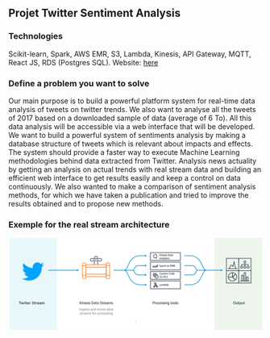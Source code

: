## Projet Twitter Sentiment Analysis
### Technologies 
Scikit-learn, Spark, AWS EMR, S3, Lambda, Kinesis, API Gateway, MQTT, React JS, RDS (Postgres SQL).	
Website: [here](https://twitter.yannistannier.io)

### Define a problem you want to solve

Our main purpose is to build a powerful platform system for real-time data analysis of tweets on twitter trends. We also want to analyse all the tweets of 2017 based on a downloaded sample of data (average of 6 To). All this data analysis will be accessible via a web interface that will be developed. We want to build a powerful system of sentiments analysis by making a database structure of tweets which is relevant about impacts and effects. The system should provide a faster way to execute Machine Learning methodologies behind data extracted from Twitter. Analysis news actuality by getting an analysis on actual trends with real stream data and building an efficient web interface to get results easily and keep a control on data continuously.
We also wanted to make a comparison of sentiment analysis methods, for which we have taken a publication and tried to improve the results obtained and to propose new methods.

### Exemple for the real stream architecture
![alt text](https://github.com/mbenhamd/database-publication-latex/blob/master/real_stream-schema.png?raw=true)
